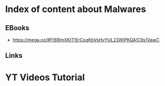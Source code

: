 # Index of content about Malwares

## EBooks
- https://mega.nz/#F!69lmXKIT!ErCogKbVsHvYUL23WlPKQA!C9s1VawC

## Links

# YT Videos Tutorial
